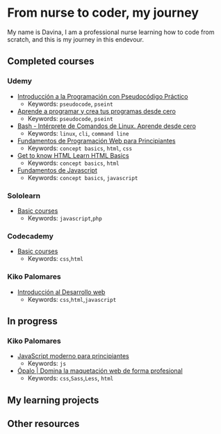 # From nurse to coder, my journey
My name is Davina, I am a professional nurse learning how to code from scratch, and this is my journey in this endevour.

## Completed courses

### Udemy
- [Introducción a la Programación con Pseudocódigo Práctico](https://www.udemy.com/share/101sH2AkIYdV1SR3w=/)
  - Keywords: `pseudocode`, `pseint`
- [Aprende a programar y crea tus programas desde cero ](https://www.udemy.com/share/101BOUAkIYdV1SR3w=/)
  - Keywords:  `pseudocode`, `pseint`
- [Bash - Intérprete de Comandos de Linux. Aprende desde cero](https://www.udemy.com/share/101w66AkIYdV1SR3w=/)
  - Keywords: `linux`, `cli`, `command line`
- [Fundamentos de Programación Web para Principiantes](https://www.udemy.com/share/101D7yAkIYdV1SR3w=/)
  - Keywords: `concept basics`, `html`, `css`
- [Get to know HTML Learn HTML Basics](https://www.udemy.com/share/101t0MAkIYdV1SR3w=/)
  - Keywords: `concept basics`, `html`
- [Fundamentos de Javascript](https://www.udemy.com/share/101Ot1AkIYdV1SR3w=/)
  - Keywords: `concept basics`, `javascript`

### Sololearn
- [Basic courses](https://www.sololearn.com/Profile/19528812)
  - Keywords: `javascript`,`php`

### Codecademy
- [Basic courses](https://www.codecademy.com/profiles/D4v1n4)
  - Keywords: `css`,`html`

### Kiko Palomares
- [Introducción al Desarrollo web](https://academy.kikopalomares.com/p/introduccion-al-desarrollo-web)
  - Keywords: `css`,`html`,`javascript`


## In progress

### Kiko Palomares
- [JavaScript moderno para principiantes](https://academy.kikopalomares.com/courses/enrolled/1025297)
  - Keywords: `js`
- [Ópalo | Domina la maquetación web de forma profesional](https://academy.kikopalomares.com/p/opalo)
  - Keywords: `css`,`Sass`,`Less`, `html`




## My learning projects

## Other resources

